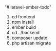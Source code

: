 "# laravel-ember-todo" 
1. cd frontend 
2. npm install
3. ember build
4. cd ../backend
5. composer update
6. php artisan migrate